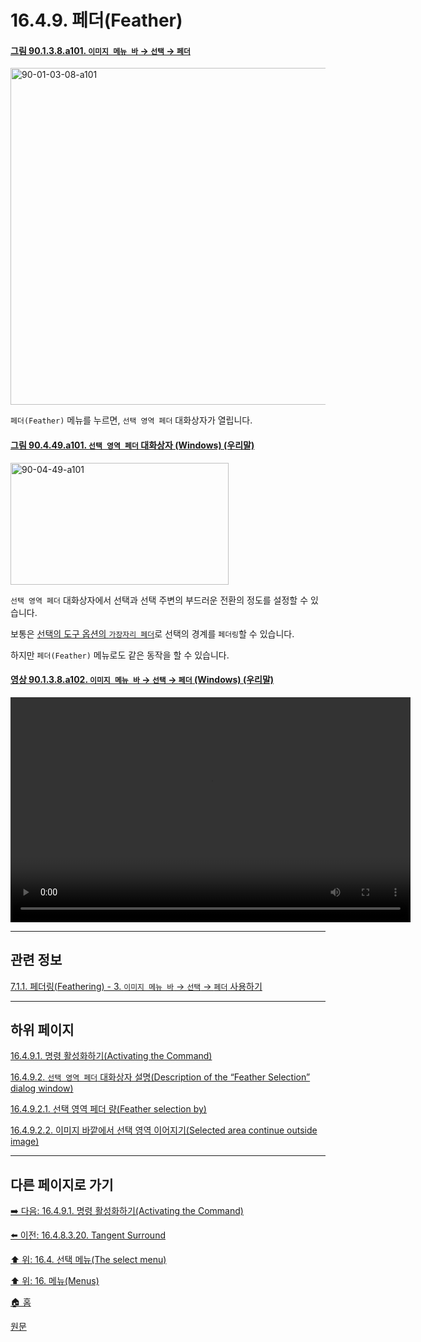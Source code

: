 # 16.4.9. 페더(Feather)

<a id="90-01-03-08-a101"></a>

#### [그림 90.1.3.8.a101. `이미지 메뉴 바` → `선택` → `페더`](./90-01-03-08-feather.md#90-01-03-08-a101)
<img width="934" height="539" alt="90-01-03-08-a101" src="https://github.com/user-attachments/assets/582018fd-cbb3-49b9-9473-43f460188934" />

`페더(Feather)` 메뉴를 누르면, `선택 영역 페더` 대화상자가 열립니다.

<a id="90-04-49-a101"></a>

#### [그림 90.4.49.a101. `선택 영역 페더` 대화상자 (Windows) (우리말)](./90-04-0049-feather_selection.md#90-04-49-a101)
<img width="349" height="195" alt="90-04-49-a101" src="https://github.com/wonder13662/gimp/assets/15767104/b468219f-1b07-4ded-97e5-d6df5278c41b" />

`선택 영역 페더` 대화상자에서 선택과 선택 주변의 부드러운 전환의 정도를 설정할 수 있습니다.

보통은 [선택의 도구 옵션의 `가장자리 페더`](./14-02-01-02-options.md#14-02-01-02-s3)로 선택의 경계를 `페더링`할 수 있습니다.

하지만 `페더(Feather)` 메뉴로도 같은 동작을 할 수 있습니다.

<a id="90-01-03-08-a102"></a>

#### [영상 90.1.3.8.a102. `이미지 메뉴 바` → `선택` → `페더` (Windows) (우리말)](./90-01-03-08-feather.md#90-01-03-08-a102)
<video controls="controls" width="640" height="360" src="https://github.com/wonder13662/gimp/assets/15767104/442f2320-e848-4da9-9d18-c05634337d82"></video>

***

## 관련 정보

[7.1.1. 페더링(Feathering) - 3. `이미지 메뉴 바` → `선택` → `페더` 사용하기](./07-01-01-feathering.md#07-01-01-s3)

***

## 하위 페이지

[16.4.9.1. 명령 활성화하기(Activating the Command)](./16-04-09-01-activating_the_command.md)

[16.4.9.2. `선택 영역 페더` 대화상자 설명(Description of the “Feather Selection” dialog window)](./16-04-09-02-00-description_of_the_feather_selection_dialog_window.md)

[16.4.9.2.1. 선택 영역 페더 량(Feather selection by)](./16-04-09-02-01-feather_selection_by.md)

[16.4.9.2.2. 이미지 바깥에서 선택 영역 이어지기(Selected area continue outside image)](./16-04-09-02-02-selected_area_continue_outside_image.md)

***

## 다른 페이지로 가기

[➡️ 다음: 16.4.9.1. 명령 활성화하기(Activating the Command)](./16-04-09-01-activating_the_command.md)

[⬅️ 이전: 16.4.8.3.20. Tangent Surround](./16-04-08-03-20-tangent_surround.md)

[⬆️ 위: 16.4. 선택 메뉴(The select menu)](./16-04-00-the-select-menu.md)

[⬆️ 위: 16. 메뉴(Menus)](./16-00-menus.md)

[🏠 홈](./00-home.md)

[원문](https://docs.gimp.org/2.10/ko/gimp-selection-feather.html)